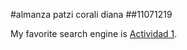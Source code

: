 #almanza patzi corali diana 
##11071219 

My favorite search engine is [Actividad 1](https://github.com/coralidiana/SJ_Git_Eval.git).